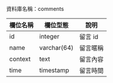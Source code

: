 資料庫名稱：comments

| 欄位名稱 | 欄位型態 | 說明 |
|----------|----------|------|
|  id  |    integer      | 留言 id     |
|  name  |    varchar(64)      | 留言暱稱     |
|  context  |    text      | 留言內容     |
|  time  |    timestamp      | 留言時間     |